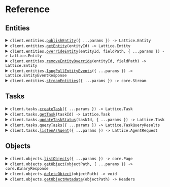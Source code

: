 # Reference

## Entities

<details><summary><code>client.entities.<a href="/src/api/resources/entities/client/Client.ts">publishEntity</a>({ ...params }) -> Lattice.Entity</code></summary>
<dl>
<dd>

#### 📝 Description

<dl>
<dd>

<dl>
<dd>

Publish an entity for ingest into the Entities API. Entities created with this method are "owned" by the originator: other sources,
such as the UI, may not edit or delete these entities. The server validates entities at API call time and
returns an error if the entity is invalid.

An entity ID must be provided when calling this endpoint. If the entity referenced by the entity ID does not exist
then it will be created. Otherwise the entity will be updated. An entity will only be updated if its
provenance.sourceUpdateTime is greater than the provenance.sourceUpdateTime of the existing entity.

</dd>
</dl>
</dd>
</dl>

#### 🔌 Usage

<dl>
<dd>

<dl>
<dd>

```typescript
await client.entities.publishEntity({});
```

</dd>
</dl>
</dd>
</dl>

#### ⚙️ Parameters

<dl>
<dd>

<dl>
<dd>

**request:** `Lattice.Entity`

</dd>
</dl>

<dl>
<dd>

**requestOptions:** `Entities.RequestOptions`

</dd>
</dl>
</dd>
</dl>

</dd>
</dl>
</details>

<details><summary><code>client.entities.<a href="/src/api/resources/entities/client/Client.ts">getEntity</a>(entityId) -> Lattice.Entity</code></summary>
<dl>
<dd>

#### 🔌 Usage

<dl>
<dd>

<dl>
<dd>

```typescript
await client.entities.getEntity("entityId");
```

</dd>
</dl>
</dd>
</dl>

#### ⚙️ Parameters

<dl>
<dd>

<dl>
<dd>

**entityId:** `string` — ID of the entity to return

</dd>
</dl>

<dl>
<dd>

**requestOptions:** `Entities.RequestOptions`

</dd>
</dl>
</dd>
</dl>

</dd>
</dl>
</details>

<details><summary><code>client.entities.<a href="/src/api/resources/entities/client/Client.ts">overrideEntity</a>(entityId, fieldPath, { ...params }) -> Lattice.Entity</code></summary>
<dl>
<dd>

#### 📝 Description

<dl>
<dd>

<dl>
<dd>

Only fields marked with overridable can be overridden. Please refer to our documentation to see the comprehensive
list of fields that can be overridden. The entity in the request body should only have a value set on the field
specified in the field path parameter. Field paths are rooted in the base entity object and must be represented
using lower_snake_case. Do not include "entity" in the field path.

Note that overrides are applied in an eventually consistent manner. If multiple overrides are created
concurrently for the same field path, the last writer wins.

</dd>
</dl>
</dd>
</dl>

#### 🔌 Usage

<dl>
<dd>

<dl>
<dd>

```typescript
await client.entities.overrideEntity("entityId", "mil_view.disposition");
```

</dd>
</dl>
</dd>
</dl>

#### ⚙️ Parameters

<dl>
<dd>

<dl>
<dd>

**entityId:** `string` — The unique ID of the entity to override

</dd>
</dl>

<dl>
<dd>

**fieldPath:** `string` — fieldPath to override

</dd>
</dl>

<dl>
<dd>

**request:** `Lattice.EntityOverride`

</dd>
</dl>

<dl>
<dd>

**requestOptions:** `Entities.RequestOptions`

</dd>
</dl>
</dd>
</dl>

</dd>
</dl>
</details>

<details><summary><code>client.entities.<a href="/src/api/resources/entities/client/Client.ts">removeEntityOverride</a>(entityId, fieldPath) -> Lattice.Entity</code></summary>
<dl>
<dd>

#### 📝 Description

<dl>
<dd>

<dl>
<dd>

This operation clears the override value from the specified field path on the entity.

</dd>
</dl>
</dd>
</dl>

#### 🔌 Usage

<dl>
<dd>

<dl>
<dd>

```typescript
await client.entities.removeEntityOverride("entityId", "mil_view.disposition");
```

</dd>
</dl>
</dd>
</dl>

#### ⚙️ Parameters

<dl>
<dd>

<dl>
<dd>

**entityId:** `string` — The unique ID of the entity to undo an override from.

</dd>
</dl>

<dl>
<dd>

**fieldPath:** `string` — The fieldPath to clear overrides from.

</dd>
</dl>

<dl>
<dd>

**requestOptions:** `Entities.RequestOptions`

</dd>
</dl>
</dd>
</dl>

</dd>
</dl>
</details>

<details><summary><code>client.entities.<a href="/src/api/resources/entities/client/Client.ts">longPollEntityEvents</a>({ ...params }) -> Lattice.EntityEventResponse</code></summary>
<dl>
<dd>

#### 📝 Description

<dl>
<dd>

<dl>
<dd>

This is a long polling API that will first return all pre-existing data and then return all new data as
it becomes available. If you want to start a new polling session then open a request with an empty
'sessionToken' in the request body. The server will return a new session token in the response.
If you want to retrieve the next batch of results from an existing polling session then send the session
token you received from the server in the request body. If no new data is available then the server will
hold the connection open for up to 5 minutes. After the 5 minute timeout period, the server will close the
connection with no results and you may resume polling with the same session token. If your session falls behind
more than 3x the total number of entities in the environment, the server will terminate your session.
In this case you must start a new session by sending a request with an empty session token.

</dd>
</dl>
</dd>
</dl>

#### 🔌 Usage

<dl>
<dd>

<dl>
<dd>

```typescript
await client.entities.longPollEntityEvents({
    sessionToken: "sessionToken",
});
```

</dd>
</dl>
</dd>
</dl>

#### ⚙️ Parameters

<dl>
<dd>

<dl>
<dd>

**request:** `Lattice.EntityEventRequest`

</dd>
</dl>

<dl>
<dd>

**requestOptions:** `Entities.RequestOptions`

</dd>
</dl>
</dd>
</dl>

</dd>
</dl>
</details>

<details><summary><code>client.entities.<a href="/src/api/resources/entities/client/Client.ts">streamEntities</a>({ ...params }) -> core.Stream<Lattice.StreamEntitiesResponse></code></summary>
<dl>
<dd>

#### 📝 Description

<dl>
<dd>

<dl>
<dd>

Establishes a persistent connection to stream entity events as they occur.

</dd>
</dl>
</dd>
</dl>

#### 🔌 Usage

<dl>
<dd>

<dl>
<dd>

```typescript
const response = await client.entities.streamEntities();
for await (const item of response) {
    console.log(item);
}
```

</dd>
</dl>
</dd>
</dl>

#### ⚙️ Parameters

<dl>
<dd>

<dl>
<dd>

**request:** `Lattice.EntityStreamRequest`

</dd>
</dl>

<dl>
<dd>

**requestOptions:** `Entities.RequestOptions`

</dd>
</dl>
</dd>
</dl>

</dd>
</dl>
</details>

## Tasks

<details><summary><code>client.tasks.<a href="/src/api/resources/tasks/client/Client.ts">createTask</a>({ ...params }) -> Lattice.Task</code></summary>
<dl>
<dd>

#### 📝 Description

<dl>
<dd>

<dl>
<dd>

Submit a request to create a task and schedule it for delivery. Tasks, once delivered, will
be asynchronously updated by their destined agent.

</dd>
</dl>
</dd>
</dl>

#### 🔌 Usage

<dl>
<dd>

<dl>
<dd>

```typescript
await client.tasks.createTask();
```

</dd>
</dl>
</dd>
</dl>

#### ⚙️ Parameters

<dl>
<dd>

<dl>
<dd>

**request:** `Lattice.TaskCreation`

</dd>
</dl>

<dl>
<dd>

**requestOptions:** `Tasks.RequestOptions`

</dd>
</dl>
</dd>
</dl>

</dd>
</dl>
</details>

<details><summary><code>client.tasks.<a href="/src/api/resources/tasks/client/Client.ts">getTask</a>(taskId) -> Lattice.Task</code></summary>
<dl>
<dd>

#### 🔌 Usage

<dl>
<dd>

<dl>
<dd>

```typescript
await client.tasks.getTask("taskId");
```

</dd>
</dl>
</dd>
</dl>

#### ⚙️ Parameters

<dl>
<dd>

<dl>
<dd>

**taskId:** `string` — ID of task to return

</dd>
</dl>

<dl>
<dd>

**requestOptions:** `Tasks.RequestOptions`

</dd>
</dl>
</dd>
</dl>

</dd>
</dl>
</details>

<details><summary><code>client.tasks.<a href="/src/api/resources/tasks/client/Client.ts">updateTaskStatus</a>(taskId, { ...params }) -> Lattice.Task</code></summary>
<dl>
<dd>

#### 📝 Description

<dl>
<dd>

<dl>
<dd>

Update the status of a task.

</dd>
</dl>
</dd>
</dl>

#### 🔌 Usage

<dl>
<dd>

<dl>
<dd>

```typescript
await client.tasks.updateTaskStatus("taskId");
```

</dd>
</dl>
</dd>
</dl>

#### ⚙️ Parameters

<dl>
<dd>

<dl>
<dd>

**taskId:** `string` — ID of task to update status of

</dd>
</dl>

<dl>
<dd>

**request:** `Lattice.TaskStatusUpdate`

</dd>
</dl>

<dl>
<dd>

**requestOptions:** `Tasks.RequestOptions`

</dd>
</dl>
</dd>
</dl>

</dd>
</dl>
</details>

<details><summary><code>client.tasks.<a href="/src/api/resources/tasks/client/Client.ts">queryTasks</a>({ ...params }) -> Lattice.TaskQueryResults</code></summary>
<dl>
<dd>

#### 📝 Description

<dl>
<dd>

<dl>
<dd>

Query for tasks by a specified search criteria.

</dd>
</dl>
</dd>
</dl>

#### 🔌 Usage

<dl>
<dd>

<dl>
<dd>

```typescript
await client.tasks.queryTasks();
```

</dd>
</dl>
</dd>
</dl>

#### ⚙️ Parameters

<dl>
<dd>

<dl>
<dd>

**request:** `Lattice.TaskQuery`

</dd>
</dl>

<dl>
<dd>

**requestOptions:** `Tasks.RequestOptions`

</dd>
</dl>
</dd>
</dl>

</dd>
</dl>
</details>

<details><summary><code>client.tasks.<a href="/src/api/resources/tasks/client/Client.ts">listenAsAgent</a>({ ...params }) -> Lattice.AgentRequest</code></summary>
<dl>
<dd>

#### 📝 Description

<dl>
<dd>

<dl>
<dd>

This is a long polling API that will block until a new task is ready for delivery. If no new task is
available then the server will hold on to your request for up to 5 minutes, after that 5 minute timeout
period you will be expected to reinitiate a new request.

</dd>
</dl>
</dd>
</dl>

#### 🔌 Usage

<dl>
<dd>

<dl>
<dd>

```typescript
await client.tasks.listenAsAgent();
```

</dd>
</dl>
</dd>
</dl>

#### ⚙️ Parameters

<dl>
<dd>

<dl>
<dd>

**request:** `Lattice.AgentListener`

</dd>
</dl>

<dl>
<dd>

**requestOptions:** `Tasks.RequestOptions`

</dd>
</dl>
</dd>
</dl>

</dd>
</dl>
</details>

## Objects

<details><summary><code>client.objects.<a href="/src/api/resources/objects/client/Client.ts">listObjects</a>({ ...params }) -> core.Page<Lattice.PathMetadata></code></summary>
<dl>
<dd>

#### 📝 Description

<dl>
<dd>

<dl>
<dd>

Lists objects in your environment. You can define a prefix to list a subset of your objects. If you do not set a prefix, Lattice returns all available objects. By default this endpoint will list local objects only.

</dd>
</dl>
</dd>
</dl>

#### 🔌 Usage

<dl>
<dd>

<dl>
<dd>

```typescript
const response = await client.objects.listObjects();
for await (const item of response) {
    console.log(item);
}

// Or you can manually iterate page-by-page
let page = await client.objects.listObjects();
while (page.hasNextPage()) {
    page = page.getNextPage();
}
```

</dd>
</dl>
</dd>
</dl>

#### ⚙️ Parameters

<dl>
<dd>

<dl>
<dd>

**request:** `Lattice.ListObjectsRequest`

</dd>
</dl>

<dl>
<dd>

**requestOptions:** `Objects.RequestOptions`

</dd>
</dl>
</dd>
</dl>

</dd>
</dl>
</details>

<details><summary><code>client.objects.<a href="/src/api/resources/objects/client/Client.ts">getObject</a>(objectPath, { ...params }) -> core.BinaryResponse</code></summary>
<dl>
<dd>

#### 📝 Description

<dl>
<dd>

<dl>
<dd>

Fetches an object from your environment using the objectPath path parameter.

</dd>
</dl>
</dd>
</dl>

#### 🔌 Usage

<dl>
<dd>

<dl>
<dd>

```typescript
await client.objects.getObject("objectPath");
```

</dd>
</dl>
</dd>
</dl>

#### ⚙️ Parameters

<dl>
<dd>

<dl>
<dd>

**objectPath:** `string` — The path of the object to fetch.

</dd>
</dl>

<dl>
<dd>

**request:** `Lattice.GetObjectRequest`

</dd>
</dl>

<dl>
<dd>

**requestOptions:** `Objects.RequestOptions`

</dd>
</dl>
</dd>
</dl>

</dd>
</dl>
</details>

<details><summary><code>client.objects.<a href="/src/api/resources/objects/client/Client.ts">deleteObject</a>(objectPath) -> void</code></summary>
<dl>
<dd>

#### 📝 Description

<dl>
<dd>

<dl>
<dd>

Deletes an object from your environment given the objectPath path parameter.

</dd>
</dl>
</dd>
</dl>

#### 🔌 Usage

<dl>
<dd>

<dl>
<dd>

```typescript
await client.objects.deleteObject("objectPath");
```

</dd>
</dl>
</dd>
</dl>

#### ⚙️ Parameters

<dl>
<dd>

<dl>
<dd>

**objectPath:** `string` — The path of the object to delete.

</dd>
</dl>

<dl>
<dd>

**requestOptions:** `Objects.RequestOptions`

</dd>
</dl>
</dd>
</dl>

</dd>
</dl>
</details>

<details><summary><code>client.objects.<a href="/src/api/resources/objects/client/Client.ts">getObjectMetadata</a>(objectPath) -> Headers</code></summary>
<dl>
<dd>

#### 📝 Description

<dl>
<dd>

<dl>
<dd>

Returns metadata for a specified object path. Use this to fetch metadata such as object size (size_bytes), its expiry time (expiry_time), or its latest update timestamp (last_updated_at).

</dd>
</dl>
</dd>
</dl>

#### 🔌 Usage

<dl>
<dd>

<dl>
<dd>

```typescript
await client.objects.getObjectMetadata("objectPath");
```

</dd>
</dl>
</dd>
</dl>

#### ⚙️ Parameters

<dl>
<dd>

<dl>
<dd>

**objectPath:** `string` — The path of the object to query.

</dd>
</dl>

<dl>
<dd>

**requestOptions:** `Objects.RequestOptions`

</dd>
</dl>
</dd>
</dl>

</dd>
</dl>
</details>
